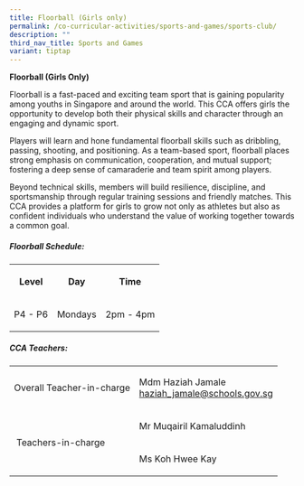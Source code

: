 ```yaml
---
title: Floorball (Girls only)
permalink: /co-curricular-activities/sports-and-games/sports-club/
description: ""
third_nav_title: Sports and Games
variant: tiptap
---
```

<p><strong>Floorball (Girls Only)</strong>
</p>
<p>Floorball is a fast-paced and exciting team sport that is gaining popularity
among youths in Singapore and around the world. This CCA offers girls the
opportunity to develop both their physical skills and character through
an engaging and dynamic sport.</p>
<p>Players will learn and hone fundamental floorball skills such as dribbling,
passing, shooting, and positioning. As a team-based sport, floorball places
strong emphasis on communication, cooperation, and mutual support; fostering
a deep sense of camaraderie and team spirit among players.</p>
<p>Beyond technical skills, members will build resilience, discipline, and
sportsmanship through regular training sessions and friendly matches. This
CCA provides a platform for girls to grow not only as athletes but also
as confident individuals who understand the value of working together towards
a common goal.</p>
<h5>Floorball Schedule:</h5>
<table style="minWidth: 75px">
<colgroup>
<col>
<col>
<col>
</colgroup>
<tbody>
<tr>
<th rowspan="1" colspan="1">
<p><strong>Level</strong>
</p>
</th>
<th rowspan="1" colspan="1">
<p><strong>Day</strong>
</p>
</th>
<th rowspan="1" colspan="1">
<p><strong>Time</strong>
</p>
</th>
</tr>
<tr>
<td rowspan="1" colspan="1">
<p>P4 - P6
<br>
</p>
</td>
<td rowspan="1" colspan="1">
<p>Mondays</p>
</td>
<td rowspan="1" colspan="1">
<p>2pm - 4pm</p>
</td>
</tr>
</tbody>
</table>
<h5>CCA Teachers:</h5>
<table style="minWidth: 50px">
<colgroup>
<col>
<col>
</colgroup>
<tbody>
<tr>
<td rowspan="1" colspan="1">
<p>Overall Teacher-in-charge</p>
</td>
<td rowspan="1" colspan="1">
<p>Mdm Haziah Jamale
<br><a href="mailto:haziah_jamale@schools.gov.sg" rel="noopener noreferrer nofollow" target="">haziah_jamale@schools.gov.sg</a>
</p>
</td>
</tr>
<tr>
<td rowspan="2" colspan="1">
<p>&nbsp;Teachers-in-charge</p>
</td>
<td rowspan="1" colspan="1">
<p>Mr Muqairil Kamaluddinh</p>
</td>
</tr>
<tr>
<td rowspan="1" colspan="1">
<p>Ms Koh Hwee Kay</p>
</td>
</tr>
</tbody>
</table>
<p></p>